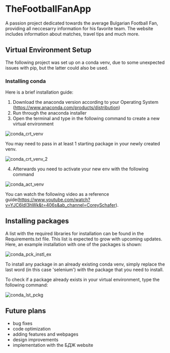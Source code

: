 # TheFootballFanApp
A passion project dedicated towards the average Bulgarian Football Fan, providing all neccesarry information for his favorite team. The website includes information about matches, travel tips and much more.

## Virtual Environment Setup
The following project was set up on a conda venv, due to some unexpected issues with pip, but the latter could also be used.

### Installing conda
Here is a brief installation guide:
1) Download the anaconda version according to your Operating System (https://www.anaconda.com/products/distribution)
2) Run through the anaconda installer
3) Open the terminal and type in the following command to create a new virtual environment

![conda_crt_venv](https://user-images.githubusercontent.com/71731579/193061314-ff8a9de5-1539-4e52-b888-42b7c5b625bd.PNG)


You may need to pass in at least 1 starting package in your newly created venv.

![conda_crt_venv_2](https://user-images.githubusercontent.com/71731579/193061968-2710b61c-2b4d-4e6e-9f91-d7f1a51e5ac8.PNG)


4) Afterwards you need to activate your new env with the following command

![conda_act_venv](https://user-images.githubusercontent.com/71731579/193062061-f3d0b302-e409-476b-8cd2-8ad37711109d.PNG)



You can watch the following video as a reference guide(https://www.youtube.com/watch?v=YJC6ldI3hWk&t=406s&ab_channel=CoreySchafer). 

## Installing packages
A list with the required libraries for installation can be found in the Requirements.txt file. 
This list is expected to grow with upcoming updates.
Here, an example installation with one of the packages is shown:

![conda_pck_instl_ex](https://user-images.githubusercontent.com/71731579/193052792-542e7965-0fa3-4983-aab7-af72fdb6e407.PNG)

To install any package in an already existing conda venv, simply replace the last word (in this case 'selenium') with the package that you need to install.

To check if a package already exists in your virtual environment, type the following command:

![conda_lst_pckg](https://user-images.githubusercontent.com/71731579/193062178-75be49af-4b78-410a-a02b-b3a8ac396c1d.PNG)


## Future plans
- bug fixes
- code optimization
- adding features and webpages
- design improvements
- implementation with the БДЖ website
